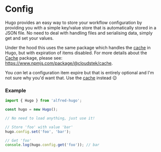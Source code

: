 # Config

Hugo provides an easy way to store your workflow configuration by providing you with a simple key/value store that is automatically stored in a JSON file. No need to deal with handling files and serialising data, simply get and set your values.

Under the hood this uses the same package which handles the [cache](./cache.md) in Hugo, but with expiration of items disabled. For more details about the [Cache](https://www.npmjs.com/package/@cloudstek/cache) package, please see: https://www.npmjs.com/package/@cloudstek/cache.

You *can* let a configuration item expire but that is entirely optional and I'm not sure why you'd want that. Use the [cache](./cache) instead :wink:

### Example

```js
import { Hugo } from 'alfred-hugo';

const hugo = new Hugo();

// No need to load anything, just use it!

// Store 'foo' with value 'bar'
hugo.config.set('foo', 'bar');

// Get 'foo'
console.log(hugo.config.get('foo')); // bar
```

